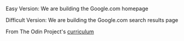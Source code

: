 Easy Version: We are building the Google.com homepage

Difficult Version: We are building the Google.com search results page


From The Odin Project's [curriculum](http://www.theodinproject.com/courses/web-development-101/lessons/html-css)